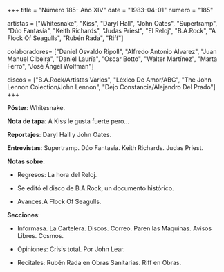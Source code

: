 +++
title = "Número 185- Año XIV"
date = "1983-04-01"
numero = "185"

artistas = ["Whitesnake", "Kiss", "Daryl Hall", "John Oates", "Supertramp", "Dúo Fantasía", "Keith Richards", "Judas Priest", "El Reloj", "B.A.Rock", "A Flock Of Seagulls", "Rubén Rada", "Riff"]

colaboradores= ["Daniel Osvaldo Ripoll", "Alfredo Antonio Álvarez", "Juan Manuel Cibeira", "Daniel Lauría", "Oscar Botto", "Walter Martínez", "Marta Ferro", "José Ángel Wolfman"]

discos = ["B.A.Rock/Artistas Varios", "Léxico De Amor/ABC", "The John Lennon Colection/John Lennon", "Dejo Constancia/Alejandro Del Prado"]
+++

**Póster**: Whitesnake. 

**Nota de tapa**: A Kiss le gusta fuerte pero...

**Reportajes**: Daryl Hall y John Oates.

**Entrevistas**: Supertramp. Dúo Fantasía. Keith Richards. Judas Priest.

**Notas sobre**:

- Regresos: La hora del Reloj. 

- Se editó el disco de B.A.Rock, un documento histórico.

- Avances.A Flock Of Seagulls.

**Secciones**:

- Informasa. La Cartelera. Discos. Correo. Paren las Máquinas. Avisos Libres. Cosmos. 

- Opiniones: Crisis total. Por John Lear.

- Recitales: Rubén Rada en Obras Sanitarias. Riff en Obras. 

